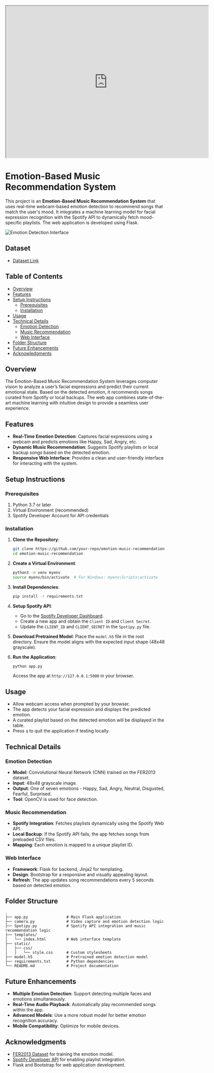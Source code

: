 <iframe src="https://drive.google.com/file/d/1cX16bh_Xsq135010AdT9xfAyRXpWezW_/preview" width="640" height="480" allow="autoplay"></iframe>

# Emotion-Based Music Recommendation System

This project is an **Emotion-Based Music Recommendation System** that uses real-time webcam-based emotion detection to recommend songs that match the user's mood. It integrates a machine learning model for facial expression recognition with the Spotify API to dynamically fetch mood-specific playlists. The web application is developed using Flask.

![Emotion Detection Interface](https://cdn.smclk.net/img/Emotion-Detection.png)

## Dataset

* [Dataset Link](https://drive.google.com/drive/folders/1lvAYBLcsVehisuecNmENKVmISBkPoQyL?usp=sharing)

## Table of Contents
- [Overview](#overview)
- [Features](#features)
- [Setup Instructions](#setup-instructions)
  - [Prerequisites](#prerequisites)
  - [Installation](#installation)
- [Usage](#usage)
- [Technical Details](#technical-details)
  - [Emotion Detection](#emotion-detection)
  - [Music Recommendation](#music-recommendation)
  - [Web Interface](#web-interface)
- [Folder Structure](#folder-structure)
- [Future Enhancements](#future-enhancements)
- [Acknowledgments](#acknowledgments)

## Overview
The Emotion-Based Music Recommendation System leverages computer vision to analyze a user’s facial expressions and predict their current emotional state. Based on the detected emotion, it recommends songs curated from Spotify or local backups. The web app combines state-of-the-art machine learning with intuitive design to provide a seamless user experience.

## Features
- **Real-Time Emotion Detection**: Captures facial expressions using a webcam and predicts emotions like Happy, Sad, Angry, etc.
- **Dynamic Music Recommendation**: Suggests Spotify playlists or local backup songs based on the detected emotion.
- **Responsive Web Interface**: Provides a clean and user-friendly interface for interacting with the system.

## Setup Instructions

### Prerequisites
1. Python 3.7 or later
2. Virtual Environment (recommended)
3. Spotify Developer Account for API credentials

### Installation
1. **Clone the Repository**:
   ```bash
   git clone https://github.com/your-repo/emotion-music-recommendation.git
   cd emotion-music-recommendation
   ```

2. **Create a Virtual Environment**:
   ```bash
   python3 -m venv myenv
   source myenv/bin/activate  # For Windows: myenv\Scripts\activate
   ```

3. **Install Dependencies**:
   ```bash
   pip install -r requirements.txt
   ```

4. **Setup Spotify API**:
   - Go to the [Spotify Developer Dashboard](https://developer.spotify.com/dashboard/).
   - Create a new app and obtain the `Client ID` and `Client Secret`.
   - Update the `CLIENT_ID` and `CLIENT_SECRET` in the `Spotipy.py` file.

5. **Download Pretrained Model**:
   Place the `model.h5` file in the root directory. Ensure the model aligns with the expected input shape (48x48 grayscale).

6. **Run the Application**:
   ```bash
   python app.py
   ```
   Access the app at `http://127.0.0.1:5000` in your browser.

## Usage
- Allow webcam access when prompted by your browser.
- The app detects your facial expression and displays the predicted emotion.
- A curated playlist based on the detected emotion will be displayed in the table.
- Press `q` to quit the application if testing locally.

## Technical Details

### Emotion Detection
- **Model**: Convolutional Neural Network (CNN) trained on the FER2013 dataset.
- **Input**: 48x48 grayscale image.
- **Output**: One of seven emotions - Happy, Sad, Angry, Neutral, Disgusted, Fearful, Surprised.
- **Tool**: OpenCV is used for face detection.

### Music Recommendation
- **Spotify Integration**: Fetches playlists dynamically using the Spotify Web API.
- **Local Backup**: If the Spotify API fails, the app fetches songs from preloaded CSV files.
- **Mapping**: Each emotion is mapped to a unique playlist ID.

### Web Interface
- **Framework**: Flask for backend, Jinja2 for templating.
- **Design**: Bootstrap for a responsive and visually appealing layout.
- **Refresh**: The app updates song recommendations every 5 seconds based on detected emotion.

## Folder Structure
```
.
├── app.py                 # Main Flask application
├── camera.py              # Video capture and emotion detection logic
├── Spotipy.py             # Spotify API integration and music recommendation logic
├── templates/
│   └── index.html         # Web interface template
├── static/
│   ├── css/
│   │   └── style.css      # Custom stylesheets
├── model.h5               # Pretrained emotion detection model
├── requirements.txt       # Python dependencies
└── README.md              # Project documentation
```

## Future Enhancements
- **Multiple Emotion Detection**: Support detecting multiple faces and emotions simultaneously.
- **Real-Time Audio Playback**: Automatically play recommended songs within the app.
- **Advanced Models**: Use a more robust model for better emotion recognition accuracy.
- **Mobile Compatibility**: Optimize for mobile devices.

## Acknowledgments
- [FER2013 Dataset](https://www.kaggle.com/c/challenges-in-representation-learning-facial-expression-recognition-challenge) for training the emotion model.
- [Spotify Developer API](https://developer.spotify.com/) for enabling playlist integration.
- Flask and Bootstrap for web application development.
